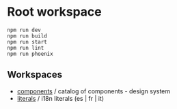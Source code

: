 # Root workspace

```node
npm run dev
npm run build
npm run start
npm run lint
npm run phoenix
```

## Workspaces

- [components](./components/README.md) / catalog of components - design system
- [literals](./literals/README.md) / i18n literals (es | fr | it)